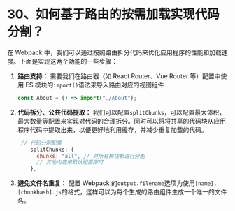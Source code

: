 # 30、如何基于路由的按需加载实现代码分割？

在 Webpack 中，我们可以通过按照路由拆分代码来优化应用程序的性能和加载速度。下面是实现这两个功能的一些步骤：

1. **路由支持：** 需要我们在路由器（如 React Router、Vue Router 等）配置中使用 ES 模块的`import()`语法来导入路由对应的视图组件

   ```js
   const About = () => import("./About");
   ```

2. **代码拆分、公共代码提取：** 我们可以配置`splitChunks`，可以配置最大体积，最大数量等配置来实现对代码的合理拆分。同时可以将将共享的代码块从应用程序代码中提取出来，以便更好地利用缓存，并减少重复加载的代码。

   ```js
    // 代码分割配置
       splitChunks: {
         chunks: "all", // 对所有模块都进行分割
         // 其他内容用默认配置即可
       },
   ```

3. **避免文件名重复：** 配置 Webpack 的`output.filename`选项为使用`[name].[chunkhash].js`的格式，这样可以为每个生成的路由组件生成一个唯一的文件名。
